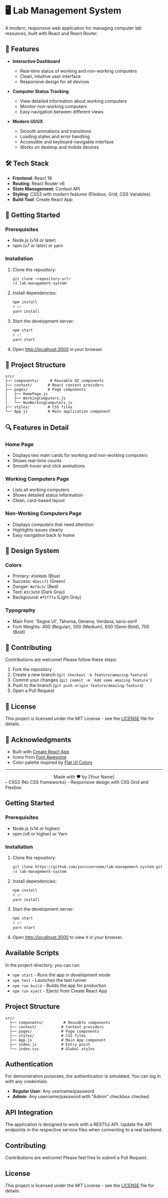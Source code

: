 # 🖥️ Lab Management System

A modern, responsive web application for managing computer lab resources, built with React and React Router.

## 🚀 Features

- **Interactive Dashboard**
  - Real-time status of working and non-working computers
  - Clean, intuitive user interface
  - Responsive design for all devices

- **Computer Status Tracking**
  - View detailed information about working computers
  - Monitor non-working computers
  - Easy navigation between different views

- **Modern UI/UX**
  - Smooth animations and transitions
  - Loading states and error handling
  - Accessible and keyboard-navigable interface
  - Works on desktop and mobile devices

## 🛠️ Tech Stack

- **Frontend**: React 18
- **Routing**: React Router v6
- **State Management**: Context API
- **Styling**: CSS3 with modern features (Flexbox, Grid, CSS Variables)
- **Build Tool**: Create React App

## 🚀 Getting Started

### Prerequisites

- Node.js (v14 or later)
- npm (v7 or later) or yarn

### Installation

1. Clone the repository:
   ```bash
   git clone <repository-url>
   cd lab-management-system
   ```

2. Install dependencies:
   ```bash
   npm install
   # or
   yarn install
   ```

3. Start the development server:
   ```bash
   npm start
   # or
   yarn start
   ```

4. Open [http://localhost:3000](http://localhost:3000) in your browser.

## 📂 Project Structure

```
src/
├── components/     # Reusable UI components
├── context/       # React context providers
├── pages/         # Page components
│   ├── HomePage.js
│   ├── WorkingComputers.js
│   └── NonWorkingComputers.js
├── styles/        # CSS files
└── App.js         # Main application component
```

## 🔍 Features in Detail

### Home Page
- Displays two main cards for working and non-working computers
- Shows real-time counts
- Smooth hover and click animations

### Working Computers Page
- Lists all working computers
- Shows detailed status information
- Clean, card-based layout

### Non-Working Computers Page
- Displays computers that need attention
- Highlights issues clearly
- Easy navigation back to home

## 🎨 Design System

### Colors
- Primary: `#3498db` (Blue)
- Success: `#2ecc71` (Green)
- Danger: `#e74c3c` (Red)
- Text: `#2c3e50` (Dark Gray)
- Background: `#f5f7fa` (Light Gray)

### Typography
- Main Font: 'Segoe UI', Tahoma, Geneva, Verdana, sans-serif
- Font Weights: 400 (Regular), 500 (Medium), 600 (Semi-Bold), 700 (Bold)

## 🤝 Contributing

Contributions are welcome! Please follow these steps:

1. Fork the repository
2. Create a new branch (`git checkout -b feature/amazing-feature`)
3. Commit your changes (`git commit -m 'Add some amazing feature'`)
4. Push to the branch (`git push origin feature/amazing-feature`)
5. Open a Pull Request

## 📄 License

This project is licensed under the MIT License - see the [LICENSE](LICENSE) file for details.

## 🙏 Acknowledgments

- Built with [Create React App](https://create-react-app.dev/)
- Icons from [Font Awesome](https://fontawesome.com/)
- Color palette inspired by [Flat UI Colors](https://flatuicolors.com/)

---

<div align="center">
  Made with ❤️ by [Your Name]
</div>
- CSS3 (No CSS frameworks)
- Responsive design with CSS Grid and Flexbox

## Getting Started

### Prerequisites

- Node.js (v14 or higher)
- npm (v6 or higher) or Yarn

### Installation

1. Clone the repository:
   ```bash
   git clone https://github.com/yourusername/lab-management-system.git
   cd lab-management-system
   ```

2. Install dependencies:
   ```bash
   npm install
   # or
   yarn install
   ```

3. Start the development server:
   ```bash
   npm start
   # or
   yarn start
   ```

4. Open [http://localhost:3000](http://localhost:3000) to view it in your browser.

## Available Scripts

In the project directory, you can run:

- `npm start` - Runs the app in development mode
- `npm test` - Launches the test runner
- `npm run build` - Builds the app for production
- `npm run eject` - Ejects from Create React App

## Project Structure

```
src/
  ├── components/         # Reusable components
  ├── context/           # Context providers
  ├── pages/             # Page components
  ├── styles/            # CSS files
  ├── App.js             # Main App component
  ├── index.js           # Entry point
  └── index.css          # Global styles
```

## Authentication

For demonstration purposes, the authentication is simulated. You can log in with any credentials:

- **Regular User**: Any username/password
- **Admin**: Any username/password with "Admin" checkbox checked

## API Integration

The application is designed to work with a RESTful API. Update the API endpoints in the respective service files when connecting to a real backend.

## Contributing

Contributions are welcome! Please feel free to submit a Pull Request.

## License

This project is licensed under the MIT License - see the [LICENSE](LICENSE) file for details.
